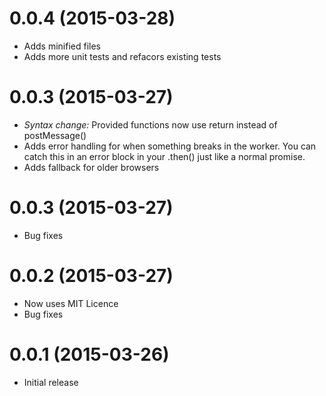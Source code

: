 # 0.0.4 (2015-03-28)
 - Adds minified files
 - Adds more unit tests and refacors existing tests

# 0.0.3 (2015-03-27)
 - *Syntax change:* Provided functions now use return instead of postMessage()
 - Adds error handling for when something breaks in the worker. You can catch this in an error block in your .then() just like a normal promise.
 - Adds fallback for older browsers

# 0.0.3 (2015-03-27)
 - Bug fixes

# 0.0.2 (2015-03-27)
 - Now uses MIT Licence
 - Bug fixes

# 0.0.1 (2015-03-26)
 - Initial release

